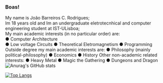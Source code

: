 ### Boas!
My name is João Barreiros C. Rodrigues; \
Im 18 years old and Im an undergraduate eletrotecnhical and computer engineering student at IST-ULisboa;\
My main academic interests (in no particular order) are:\
  ● Computer Architecture\
  ● Low voltage Circuits
  ● Theoretical Eletromagnetism
  ● Programming
Outside degree my main academic interests are:
   ● Philosophy (mainly political-philosophy)
   ● Economics
   ● History
Other non-academic related interests:
   ● Heavy Metal
   ● Magic the Gathering
   ● Dungeons and Dragon
![Anurag's GitHub stats](https://github-readme-stats.vercel.app/api?username=Joao-Ex-Machina&show_icons=true&theme=dark)

[![Top Langs](https://github-readme-stats.vercel.app/api/top-langs/?username=Joao-Ex-Machina)](https://github.com/anuraghazra/github-readme-stats)
